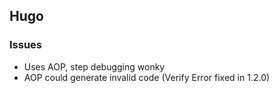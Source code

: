 ## Hugo

### Issues

* Uses AOP, step debugging wonky
* AOP could generate invalid code (Verify Error fixed in 1.2.0)
